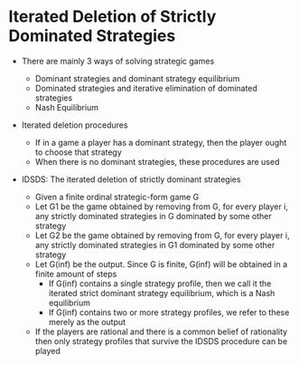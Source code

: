# Iterated Deletion of Strictly Dominated Strategies

- There are mainly 3 ways of solving strategic games
  - Dominant strategies and dominant strategy equilibrium
  - Dominated strategies and iterative elimination of dominated strategies
  - Nash Equilibrium

- Iterated deletion procedures
  - If in a game a player has a dominant strategy, then the player ought to choose that strategy
  - When there is no dominant strategies, these procedures are used

- IDSDS: The iterated deletion of strictly dominant strategies
  - Given a finite ordinal strategic-form game G
  - Let G1 be the game obtained by removing from G, for every player i, any strictly dominated strategies in G dominated by some other strategy
  - Let G2 be the game obtained by removing from G, for every player i, any strictly dominated strategies in G1 dominated by some other strategy
  - Let G(inf) be the output. Since G is finite, G(inf) will be obtained in a finite amount of steps
    - If G(inf) contains a single strategy profile, then we call it the iterated strict dominant strategy equilibrium, which is a Nash equilibrium
    - If G(inf) contains two or more strategy profiles, we refer to these merely as the output
  - If the players are rational and there is a common belief of rationality then only strategy profiles that survive the IDSDS procedure can be played
